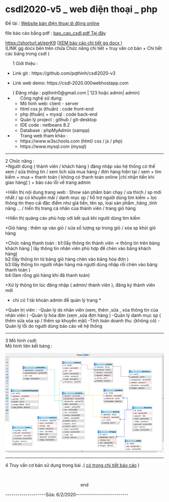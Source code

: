 # csdl2020-v5 _ web điện thoại _ php
Đề tài : <a href="https://csdl-2020.000webhostapp.com">Website bán điện thoại di động online </a>

file báo cáo bằng pdf : <a href="https://github.com/pqthinh/csdl2020/blob/master/bao_cao_csdl.pdf" >bao_cao_csdl.pdf Tại đây </a>

https://shorturl.at/eprK9 (<a href="https://docs.google.com/document/d/1x7DE3xb-B_Crvc4eEayqBQXC59vljLrhA8UWSNZlPe8/edit?usp=sharing">XEM báo cáo chi tiết gg docx </a>)<br>
(LINK gg docx bên trên chứa Chức năng chi tiết + truy vấn cơ bản + Chi tiết các bảng trong csdl )

<ul>
  <p>1 Giới thiệu : </p>
  <li><p>Link git :  https://github.com/pqthinh/csdl2020-v3<p></li>
  <li><p>Link web demo: https://csdl-2020.000webhostapp.com<p></li>
( Đăng nhập :  pqthinh0@gmail.com | 123  hoặc admin| admin) 
<li>
  <ul> Công nghệ sử dụng: 
    <li>Mô hình web:  client - server </li>
    <li>html css js (thuần) : code front-end </li>
    <li>php (thuần) + mysql  : code back-end</li>
    <li>Quản lý project : github / git-desktop</li>
    <li>IDE code : netbeans 8.2</li>
    <li>Database : phpMyAdmin (xampp)</li>
  </ul>
</li>
<li> 
  <ul> Trang web tham khảo :
      <li>https://www.w3schools.com  (html/ css / js  / php) </li>
      <li>https://www.mysql.com  (mysql)</li>
  </ul>
  </li>
</ul>

<hr>

2 Chức năng : <br/>
+Người dùng ( thành viên / khách hàng ) đăng nhập vào hệ thống có thể xem / sửa thông tin / xem lịch sửa mua hàng / đơn hàng hiện tại / xem + tìm kiếm + mua + thanh toán ( không có thanh toán online [chỉ nhận tiền khi giao hàng] )  + báo cáo lỗi về trang admin <br>

+Hiển thị nội dung trang web : Show sản phẩm bán chạy / ưa thích / sp mới nhất / sp có khuyến mãi / danh mục sp / hỗ trợ người dùng tìm kiếm + lọc thông tin theo cái đặc điểm như giá tiền, tên sp, loại sản phẩm ,hãng ,tính năng ...  / hiển thị trang cá nhân của thành viên / trang giỏ hàng <br>

+Hiển thị quảng cáo phù hợp với kết quả khi người dùng tìm kiếm

+Giỏ hàng : thêm sp vào giỏ / sửa số lượng sp trong giỏ / xóa sp khỏi giỏ hàng 

+Chức năng thanh toán :
  b1:(lấy thông tin thành viên -> thông tin trên bảng khách hàng | lấy thông tin nhân viên phù hợp đề chèn vào bảng khách hàng)<br>
  b2:(lấy thông tin từ bảng giỏ hàng chèn vào bảng hóa đơn )<br>
  b3:(lấy thông tin người nhận hàng mà người dùng nhập rồi chèn vào bảng thanh toán )<br>
  b4:(làm rỗng giỏ hàng khi đã thanh toán)<br>
  
+Xứ lý thông tin lúc đăng nhập ( admin/ thành viên ), đăng ký thành viên mới 
  * chỉ có 1 tài khoản admin để quản lý trang *

+Quản trị viên : 
-Quản lý ds nhân viên (xem, thêm ,sửa , xóa thông tin của nhân viên )
-Quản lý hóa đơn (xem ,sửa đơn hàng )
-Quản lý danh mục sp ( thêm sửa xóa sp / thêm sp khuyến mãi)
-Tính toán doanh thu :(không có)
-Quản lý lỗi do người dùng báo cáo về hệ thống

<hr>

3 Mô hình csdl:
<br>
Mô hình liên kết bảng :
<br>

![alternativetext](mohinhlienketbang.png)

<hr>

4 Truy vấn cơ bản sử dụng trong bài .( <a href="https://docs.google.com/document/d/1x7DE3xb-B_Crvc4eEayqBQXC59vljLrhA8UWSNZlPe8/edit?usp=sharing">có trong chi tiết báo cáo</a> )

<br>
<p style="border-botom: 1px solid red; text-align: center;">end</p>
<p>--------------------Sửa: 6/2/2020--------------------------</p>
